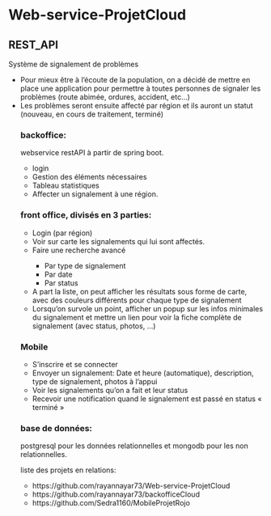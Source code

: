 # Web-service-ProjetCloud
## REST_API

Système de signalement de problèmes
<ul>
  <li>Pour mieux être à l’écoute de la population, on a décidé de mettre en place une
    application pour permettre à toutes personnes de
    signaler les problèmes (route abimée, ordures,
    accident, etc…)
  </li>
  <li>Les problèmes seront ensuite affecté par région et
    ils auront un statut (nouveau, en cours de
    traitement, terminé)
  </li>

### backoffice: 
 webservice restAPI à partir de spring boot.
  <ul>
    <li>login</li>
    <li>Gestion des éléments nécessaires</li>
    <li>Tableau statistiques </li>
    <li>Affecter un signalement à une région. </li>
  </ul>
  
### front office, divisés en 3 parties:
  <ul>
    <li>Login (par région)</li>
    <li>Voir sur carte les signalements qui lui sont affectés.</li>
    <li>Faire une recherche avancé</li>
    <ul>
      <li>Par type de signalement</li>
      <li>Par date</li>
      <li>Par status</li>
    </ul>
    <li>A part la liste, on peut afficher les résultats sous forme de
      carte, avec des couleurs différents pour chaque type de
      signalement
    </li>
    <li>Lorsqu’on survole un point, afficher un popup sur les infos
      minimales du signalement et mettre un lien pour voir la
      fiche complète de signalement (avec status, photos, …)
    </li>
  </ul>

### Mobile
  
<ul>
  <li>S’inscrire et se connecter</li>
  <li>
    Envoyer un signalement: Date et heure (automatique), description, type de
    signalement, photos à l’appui</li>
  <li>Voir les signalements qu’on a fait et leur status</li>
  <li>
      Recevoir une notification quand le signalement est
      passé en status « terminé »
  </li>
</ul>
  
### base de données: 
postgresql pour les données relationnelles et mongodb pour les non relationnelles.

liste des projets en relations:
<ul>
    <li>https://github.com/rayannayar73/Web-service-ProjetCloud</li>
    <li>https://github.com/rayannayar73/backofficeCloud</li>
    <li>https://github.com/Sedra1160/MobileProjetRojo</li>
</ul>
